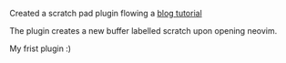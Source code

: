 Created a scratch pad plugin flowing a [blog tutorial](https://miguelcrespo.co/posts/how-to-write-a-neovim-plugin-in-lua/)  

The plugin creates a new buffer labelled scratch upon opening neovim.

My frist plugin :)
